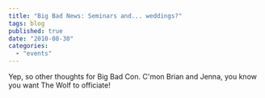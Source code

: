 ```yaml
---
title: "Big Bad News: Seminars and... weddings?"
tags: blog
published: true
date: "2010-08-30"
categories: 
  - "events"
---
```


Yep, so other thoughts for Big Bad Con. C'mon Brian and Jenna, you know you want The Wolf to officiate!
